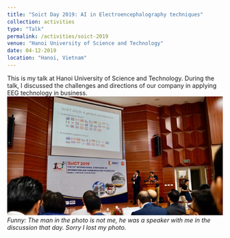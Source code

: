 ```yaml
---
title: "Soict Day 2019: AI in Electroencephalography techniques"
collection: activities
type: "Talk"
permalink: /activities/soict-2019
venue: "Hanoi University of Science and Technology"
date: 04-12-2019
location: "Hanoi, Vietnam"
---
```

This is my talk at Hanoi University of Science and Technology. During the talk, I discussed the challenges and directions of our company in applying EEG technology in business.
<br/><img src='/images/activities/soict.jpg'>
*Funny: The man in the photo is not me, he was a speaker with me in the discussion that day. Sorry I lost my photo.*
